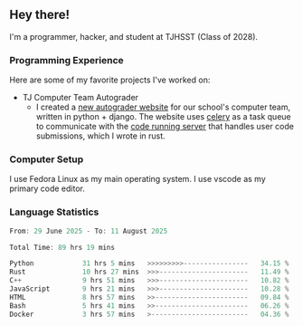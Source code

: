 ## Hey there!

I'm a programmer, hacker, and student at TJHSST (Class of 2028).

### Programming Experience
Here are some of my favorite projects I've worked on:
- TJ Computer Team Autograder
  - I created a [new autograder website](https://github.com/TJ-Computer-Team/autograder2) for our school's computer team, written in python + django. The website uses [celery](https://github.com/celery/celery) as a task queue to communicate with the [code running server](https://github.com/TJ-Computer-Team/coderunner) that handles user code submissions, which I wrote in rust.

### Computer Setup
I use Fedora Linux as my main operating system. I use vscode as my primary code editor.

### Language Statistics
<!--START_SECTION:waka-->

```javascript
From: 29 June 2025 - To: 11 August 2025

Total Time: 89 hrs 19 mins

Python            31 hrs 5 mins   >>>>>>>>>----------------   34.15 %
Rust              10 hrs 27 mins  >>>----------------------   11.49 %
C++               9 hrs 51 mins   >>>----------------------   10.82 %
JavaScript        9 hrs 21 mins   >>>----------------------   10.28 %
HTML              8 hrs 57 mins   >>-----------------------   09.84 %
Bash              5 hrs 41 mins   >>-----------------------   06.26 %
Docker            3 hrs 57 mins   >------------------------   04.36 %
```

<!--END_SECTION:waka-->
